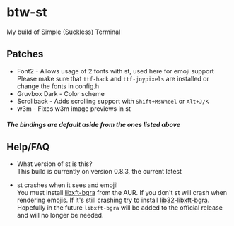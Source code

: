 # btw-st
My build of Simple (Suckless) Terminal

## Patches

- Font2 - Allows usage of 2 fonts with st, used here for emoji support   
Please make sure that `ttf-hack` and `ttf-joypixels` are installed or change the fonts in config.h
- Gruvbox Dark - Color scheme
- Scrollback - Adds scrolling support with `Shift+MsWheel` or `Alt+J/K`
- w3m - Fixes w3m image previews in st
    
##### The bindings are default aside from the ones listed above

## Help/FAQ

- What version of st is this?       
This build is currently on version 0.8.3, the current latest

- st crashes when it sees and emoji!        
You must install [libxft-bgra](https://aur.archlinux.org/packages/libxft-bgra/) from the AUR. If you don't st will crash when rendering emojis. If it's still crashing try to install [lib32-libxft-bgra](https://aur.archlinux.org/packages/lib32-libxft-bgra/). Hopefully in the future `libxft-bgra` will be added to the official release and will no longer be needed.
